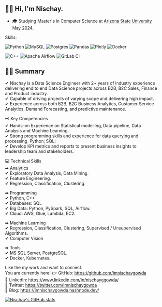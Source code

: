 
## 👋🏻  Hi, I'm Nischay.
- 🎓 Studying Master's in Computer Science at [Arizona State University](https://asu.edu)  May 2024.

Skills:

![Python](https://img.shields.io/badge/python-3670A0?style=for-the-badge&logo=python&logoColor=ffdd54)
![MySQL](https://img.shields.io/badge/mysql-%2300f.svg?style=for-the-badge&logo=mysql&logoColor=white)
![Postgres](https://img.shields.io/badge/postgres-%23316192.svg?style=for-the-badge&logo=postgresql&logoColor=white)
![Pandas](https://img.shields.io/badge/pandas-%23150458.svg?style=for-the-badge&logo=pandas&logoColor=white)
![Plotly](https://img.shields.io/badge/Plotly-%233F4F75.svg?style=for-the-badge&logo=plotly&logoColor=white)
![Docker](https://img.shields.io/badge/docker-%230db7ed.svg?style=for-the-badge&logo=docker&logoColor=white)
<!-- ![TensorFlow](https://img.shields.io/badge/TensorFlow-%23FF6F00.svg?style=for-the-badge&logo=TensorFlow&logoColor=white) -->

![C++](https://img.shields.io/badge/c++-%2300599C.svg?style=for-the-badge&logo=c%2B%2B&logoColor=white)
![Apache Airflow](https://img.shields.io/badge/Apache%20Airflow-017CEE?style=for-the-badge&logo=Apache%20Airflow&logoColor=white)
![GitLab CI](https://img.shields.io/badge/gitlab%20ci-%23181717.svg?style=for-the-badge&logo=gitlab&logoColor=white)


## 👨‍💻 Summary

✔ Nischay is a Data Science Engineer with 2+ years of Industry experience delivering end to end Data Science projects across B2B, B2C Sales, Finance and Product industry. <br/> ✔ Capable of driving projects of varying scope and delivering high impact. <br/> ✔ Experience across both B2B, B2C Business Analytics, Customer Service Analytics, Demand Forecasting, and predictive maintenance. <br/> 

🗝 Key Competencies <br/> ✔ Hands-on Experience on Statistical modelling, Data pipeline, Data Analysis  and Machine Learning. <br/> ✔ Strong programming skills and experience for data querying and processing. Python; SQL; <br/> ✔ Develop KPI metrics and reports to present business insights to leadership team and stakeholders.
 
💻 Technical Skills <br/> 
➡ Analytics <br/> ✔ Exploratory Data Analysis, Data Mining. <br/> ✔ Feature Engineering. <br/> ✔ Regression, Classification, Clustering. <br/> 

➡ Programming <br/> ✔ Python, C++ <br/> ✔ Databases: SQL <br/> ✔ Big Data: Python, PySpark, SQL, Airflow. <br/> ✔ Cloud: AWS, Glue, Lambda, EC2.

➡ Machine Learning <br/> ✔ Regression, Classification, Clustering, Supervised / Unsupervised Algorithms. <br/> ✔ Computer Vision

➡ Tools <br/> ✔ MS SQL Server, PostgreSQL. <br/> ✔ Docker, Kubernetes. <br/>

Like the my work and want to connect. <br/> 
You are currently here! 👉 GitHub: https://github.com/imnischaygowda  <br/>
👔 LinkedIn: https://www.linkedin.com/in/nischayggowda/  <br/>
🐥 Twitter: https://twitter.com/imnischaygowda <br/>
📖 Blog: https://imnischaygowda.hashnode.dev/ <br/>

[![Nischay's GitHub stats](https://github-readme-stats.vercel.app/api?username=imnischaygowda)](https://github.com/imnischaygowda/github-readme-stats)

